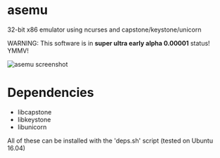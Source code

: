 # asemu
32-bit x86 emulator using ncurses and capstone/keystone/unicorn

WARNING: This software is in **super ultra early alpha 0.00001** status! YMMV!

![asemu screenshot](http://i.imgur.com/mH9FoGG.png "asemu screenshot")

# Dependencies

 * libcapstone
 * libkeystone
 * libunicorn

All of these can be installed with the 'deps.sh' script (tested on Ubuntu 16.04)

